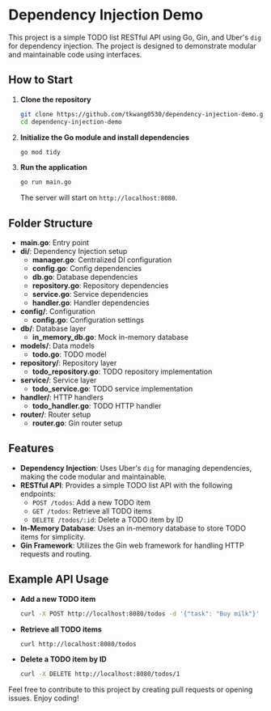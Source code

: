 # Dependency Injection Demo

This project is a simple TODO list RESTful API using Go, Gin, and Uber's `dig` for dependency injection. The project is designed to demonstrate modular and maintainable code using interfaces.

## How to Start

1. **Clone the repository**

    ```bash
    git clone https://github.com/tkwang0530/dependency-injection-demo.git
    cd dependency-injection-demo
    ```

2. **Initialize the Go module and install dependencies**

    ```bash
    go mod tidy
    ```

3. **Run the application**

    ```bash
    go run main.go
    ```

    The server will start on `http://localhost:8080`.

## Folder Structure
- **main.go**: Entry point
- **di/**: Dependency Injection setup
  - **manager.go**: Centralized DI configuration
  - **config.go**: Config dependencies
  - **db.go**: Database dependencies
  - **repository.go**: Repository dependencies
  - **service.go**: Service dependencies
  - **handler.go**: Handler dependencies
- **config/**: Configuration
  - **config.go**: Configuration settings
- **db/**: Database layer
  - **in_memory_db.go**: Mock in-memory database
- **models/**: Data models
  - **todo.go**: TODO model
- **repository/**: Repository layer
  - **todo_repository.go**: TODO repository implementation
- **service/**: Service layer
  - **todo_service.go**: TODO service implementation
- **handler/**: HTTP handlers
  - **todo_handler.go**: TODO HTTP handler
- **router/**: Router setup
  - **router.go**: Gin router setup


## Features

- **Dependency Injection**: Uses Uber's `dig` for managing dependencies, making the code modular and maintainable.
- **RESTful API**: Provides a simple TODO list API with the following endpoints:
  - `POST /todos`: Add a new TODO item
  - `GET /todos`: Retrieve all TODO items
  - `DELETE /todos/:id`: Delete a TODO item by ID
- **In-Memory Database**: Uses an in-memory database to store TODO items for simplicity.
- **Gin Framework**: Utilizes the Gin web framework for handling HTTP requests and routing.

## Example API Usage

- **Add a new TODO item**

    ```bash
    curl -X POST http://localhost:8080/todos -d '{"task": "Buy milk"}' -H "Content-Type: application/json"
    ```

- **Retrieve all TODO items**

    ```bash
    curl http://localhost:8080/todos
    ```

- **Delete a TODO item by ID**

    ```bash
    curl -X DELETE http://localhost:8080/todos/1
    ```

Feel free to contribute to this project by creating pull requests or opening issues. Enjoy coding!